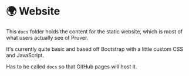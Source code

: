 # 🌍 Website

This `docs` folder holds the content for the static website, which is most of what users actually see of Pruver.

It's currently quite basic and based off Bootstrap with a little custom CSS and JavaScript.

Has to be called `docs` so that GitHub pages will host it.